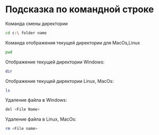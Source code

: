 # Подсказка по командной строке

Команда смены директории
```sh
cd c:\ folder name
```
Команда отображения текущей директории для MacOs,Linux
```sh
pwd
```

Отображение текущей директории Windows:
```sh
dir
```
Отображение текущей директории Linux,  MacOs:
```sh
ls
```
Удаление файла в Windows:
```sh
del <File Name>
```

Удаление файла в Linux, MacOs:
```sh
rm <File name>
```